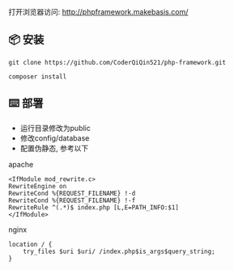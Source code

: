 打开浏览器访问: http://phpframework.makebasis.com/

## 📦 安装
```apacheconf
git clone https://github.com/CoderQiQin521/php-framework.git
```
```apacheconf
composer install
```

## ⌨️ 部署
- 运行目录修改为public
- 修改config/database
- 配置伪静态, 参考以下

apache
```
<IfModule mod_rewrite.c>
RewriteEngine on
RewriteCond %{REQUEST_FILENAME} !-d
RewriteCond %{REQUEST_FILENAME} !-f
RewriteRule ^(.*)$ index.php [L,E=PATH_INFO:$1]
</IfModule>
```

nginx
```apacheconf
location / {  
	try_files $uri $uri/ /index.php$is_args$query_string;  
}  
```
